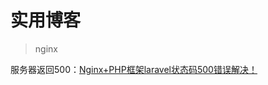 # 实用博客

> nginx

服务器返回500：[Nginx+PHP框架laravel状态码500错误解决！](<https://blog.51cto.com/13155232/2073722>)

